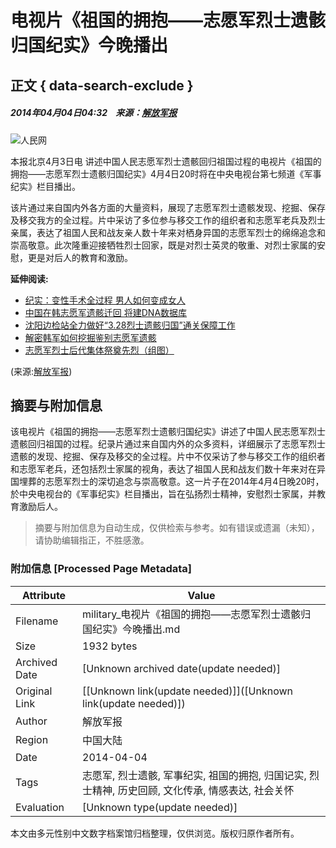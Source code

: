 # 电视片《祖国的拥抱——志愿军烈士遗骸归国纪实》今晚播出

## 正文 { data-search-exclude }


##### 2014年04月04日04:32    来源：[解放军报](http://www.chinamil.com.cn/jfjbmap/content/2014-04/04/content_72045.htm)

![人民网](http://58.68.146.78/index/?cid=&catalogs=172467&keyword=烈士,播出,电视片,军事纪实,中国人民志愿军,片中,我方,归国,回归祖国,异国&refer=)

本报北京4月3日电 讲述中国人民志愿军烈士遗骸回归祖国过程的电视片《祖国的拥抱——志愿军烈士遗骸归国纪实》4月4日20时将在中央电视台第七频道《军事纪实》栏目播出。

该片通过来自国内外各方面的大量资料，展现了志愿军烈士遗骸发现、挖掘、保存及移交我方的全过程。片中采访了多位参与移交工作的组织者和志愿军老兵及烈士亲属，表达了祖国人民和战友亲人数十年来对栖身异国的志愿军烈士的绵绵追念和崇高敬意。此次隆重迎接牺牲烈士回家，既是对烈士英灵的敬重、对烈士家属的安慰，更是对后人的教育和激励。

**延伸阅读:**

-   [纪实：变性手术全过程 男人如何变成女人](http://health.people.com.cn/n/2014/0407/c14739-24838534.html)
-   [中国在韩志愿军遗骸迁回 将建DNA数据库](http://world.people.com.cn/n/2014/0405/c157278-24831618.html)
-   [沈阳边检站全力做好“3.28烈士遗骸归国”通关保障工作](http://bf.people.com.cn/n/2014/0331/c223397-24783425.html)
-   [解密韩军如何挖掘鉴别志愿军遗骸](http://military.people.com.cn/n/2014/0331/c1011-24779910.html)
-   [志愿军烈士后代集体祭奠先烈（组图）](http://world.people.com.cn/n/2014/0329/c1002-24771855.html)

(来源:[解放军报](http://www.chinamil.com.cn/jfjbmap/content/2014-04/04/content_72045.htm))
<!-- tcd_original_link http://military.people.com.cn/n/2014/0404/c172467-24821196.html -->


## 摘要与附加信息

<!-- tcd_abstract -->
该电视片《祖国的拥抱——志愿军烈士遗骸归国纪实》讲述了中国人民志愿军烈士遗骸回归祖国的过程。纪录片通过来自国内外的众多资料，详细展示了志愿军烈士遗骸的发现、挖掘、保存及移交的全过程。片中不仅采访了参与移交工作的组织者和志愿军老兵，还包括烈士家属的视角，表达了祖国人民和战友们数十年来对在异国埋葬的志愿军烈士的深切追念与崇高敬意。这一片子在2014年4月4日晚20时，於中央电视台的《军事纪实》栏目播出，旨在弘扬烈士精神，安慰烈士家属，并教育激励后人。
<!-- tcd_abstract_end -->

> 摘要与附加信息为自动生成，仅供检索与参考。如有错误或遗漏（未知），请协助编辑指正，不胜感激。

### 附加信息 [Processed Page Metadata]

| Attribute       | Value                                  |
|-----------------|----------------------------------------|
| Filename        | military_电视片《祖国的拥抱——志愿军烈士遗骸归国纪实》今晚播出.md                             |
| Size            | 1932 bytes                           |
| Archived Date   | [Unknown archived date(update needed)]                             |
| Original Link   | [[Unknown link(update needed)]]([Unknown link(update needed)])                       |
| Author          | 解放军报                               |
| Region          | 中国大陆                               |
| Date            | 2014-04-04                                 |
| Tags            | 志愿军, 烈士遗骸, 军事纪实, 祖国的拥抱, 归国记实, 烈士精神, 历史回顾, 文化传承, 情感表达, 社会关怀                                 |
| Evaluation            | [Unknown type(update needed)]                                 |
<!-- tcd_table_end -->

本文由多元性别中文数字档案馆归档整理，仅供浏览。版权归原作者所有。

